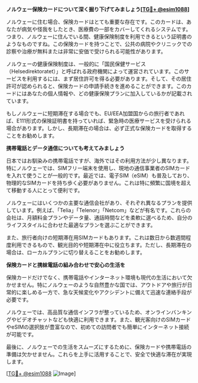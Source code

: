 **ノルウェー保険カードについて深く掘り下げてみましょう[[TG💪+ @esim1088](https://t.me/s/esim1088)]**

ノルウェーに住む場合、保険カードはとても重要な存在です。このカードは、あなたが病気や怪我をしたとき、医療費の一部をカバーしてくれるシステムです。つまり、ノルウェーに住んでいる間、健康保険制度を利用できるという証明書のようなものですね。この保険カードを持つことで、公共の病院やクリニックでの診察や治療が無料または非常に安価で受けられる可能性があります。

ノルウェーの健康保険制度は、一般的に「国民保健サービス（Helsedirektoratet）」と呼ばれる政府機関によって運営されています。このサービスを利用するには、まず居住許可を得る必要があります。そして、その居住許可が認められると、保険カードの申請手続きを進めることができます。このカードにはあなたの個人情報や、どの健康保険プランに加入しているかが記載されています。

もしノルウェーに短期滞在する場合でも、EU/EEA加盟国からの旅行者であれば、E111形式の保険証明書を持っていれば、緊急時の医療サービスを受けられる場合があります。しかし、長期滞在の場合は、必ず正式な保険カードを取得することをお勧めします。

**携帯電話とデータ通信についても考えてみましょう**

日本ではお馴染みの携帯電話ですが、海外ではその利用方法が少し異なります。特にノルウェーでは、SIMフリー端末を使用し、現地の通信事業者のSIMカードを入れて使うことが一般的です。最近では、電子SIM（eSIM）も普及しており、物理的なSIMカードを持ち歩く必要がありません。これは特に頻繁に国境を超えて移動する人にとって便利です。

ノルウェーにはいくつかの主要な通信会社があり、それぞれ異なるプランを提供しています。例えば、「Telia」「Telenor」「Netcom」などが有名です。これらの会社は、月額料金プランやデータ量、通話時間などを柔軟に選べるため、自分のライフスタイルに合わせた最適なプランを選ぶことができます。

また、旅行者向けの短期滞在用SIMカードもあります。これは数日から数週間程度利用できるもので、観光目的や短期滞在中に役立ちます。ただし、長期滞在の場合は、ローカルプランに切り替えることをお勧めします。

**保険カードと携帓電話の組み合わせで安心の生活を**

保険カードだけでなく、携帯電話やインターネット環境も現代の生活において欠かせません。特にノルウェーのような自然豊かな国では、アウトドアや旅行が日常的に楽しめる一方で、急な天候変化やアクシデントに備えて迅速な連絡手段が必要です。

ノルウェーでは、高品質な通信インフラが整っているため、オンラインバンキングやビデオチャットなども快適に利用できます。また、観光客向けのSIMカードやeSIMの選択肢が豊富なので、初めての訪問者でも簡単にインターネット接続が可能です。

最後に、ノルウェーでの生活をスムーズにするために、保険カードや携帯電話の準備は欠かせません。これらを上手に活用することで、安全で快適な滞在が実現します。

[[TG💪+ @esim1088](https://t.me/s/esim1088) ![Image](https://i.postimg.cc/Y0z9fWf4/image.png)]